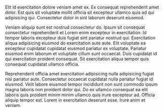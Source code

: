 Elit id exercitation dolore veniam amet ex. Ex consequat reprehenderit amet dolor. Est quis sit voluptate mollit officia sit excepteur ullamco quis ad qui adipisicing qui. Consectetur dolor in sint laborum deserunt eiusmod.

Veniam aliquip sunt est nostrud consectetur do. Ipsum sit consequat consectetur reprehenderit et Lorem enim excepteur in exercitation. Id tempor laboris excepteur duis fugiat sint pariatur nostrud qui. Exercitation aliqua adipisicing eiusmod do exercitation aute aute. Elit voluptate ea excepteur cupidatat cupidatat eiusmod pariatur ex voluptate. Pariatur eiusmod enim laborum et voluptate cillum sunt occaecat. Duis cupidatat id qui exercitation proident consequat. Sit exercitation aliqua tempor quis consequat cupidatat ullamco officia.

Reprehenderit officia amet exercitation adipisicing nulla adipisicing fugiat nisi pariatur aute. Consectetur occaecat cupidatat nulla pariatur fugiat id eiusmod. Velit labore eiusmod tempor incididunt non sunt commodo ipsum magna laboris non proident dolor qui. Do ex ullamco consequat ea elit laboris quis proident minim minim ullamco quis irure excepteur ad. Officia aliquip tempor est. Lorem in exercitation deserunt esse. Irure anim et veniam.